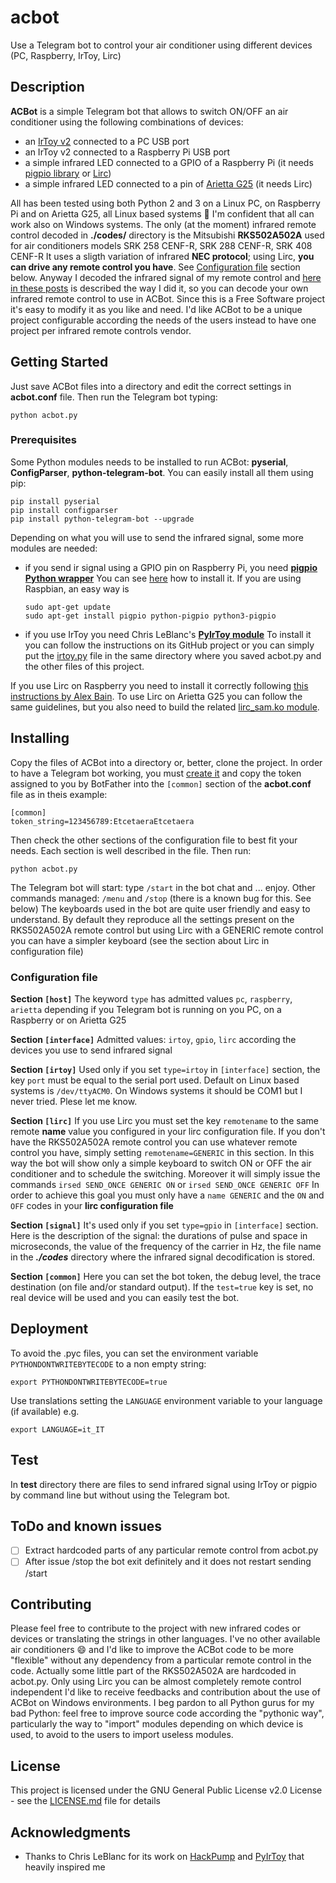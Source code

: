 # acbot
Use a Telegram bot to control your air conditioner using different devices (PC, Raspberry, IrToy, Lirc)

## Description
**__ACBot__** is a simple Telegram bot that allows to switch ON/OFF an air conditioner using the following combinations of devices:
* an [IrToy v2](http://dangerousprototypes.com/docs/USB_IR_Toy_v2) connected to a PC USB port
* an IrToy v2  connected to a Raspberry Pi USB port
* a simple infrared LED connected to a GPIO of a Raspberry Pi (it needs [pigpio library](http://abyz.me.uk/rpi/pigpio/) or [Lirc](http://www.lirc.org/))
* a simple infrared LED connected to a pin of [Arietta G25](https://www.acmesystems.it/arietta) (it needs Lirc)

All has been tested using both Python 2 and 3 on a Linux PC, on Raspberry Pi and on Arietta G25, all Linux based systems :penguin: 
I'm confident that all can work also on Windows systems.
The only (at the moment) infrared remote control decoded in **./codes/** directory is the Mitsubishi **RKS502A502A** used for air conditioners models SRK 258 CENF-R, SRK 288 CENF-R, SRK 408 CENF-R
It uses a sligth variation of infrared **__NEC protocol__**; using Lirc, **__you can drive any remote control you have__**. See [Configuration file](README.md#configuration-file) section below.
Anyway I decoded the infrared signal of my remote control and [here in these posts](http://useandshare.blogspot.it/) is described the way I did it, so you can decode your own infrared remote control to use in ACBot.
Since this is a Free Software project it's easy to modify it as you like and need. I'd like ACBot to be a unique project configurable according the needs of the users instead to have one project per infrared remote controls vendor.

## Getting Started

Just save ACBot files into a directory and edit the correct settings in **acbot.conf** file. Then run the Telegram bot typing:
```
python acbot.py
```

### Prerequisites

Some Python modules needs to be installed to run ACBot: **pyserial**, **ConfigParser**, **python-telegram-bot**. You can easily install all them using pip:
```
pip install pyserial
pip install configparser
pip install python-telegram-bot --upgrade
```
Depending on what you will use to send the infrared signal, some more modules are needed:
* if you send ir signal using a GPIO pin on Raspberry Pi, you need **[pigpio Python wrapper](http://abyz.me.uk/rpi/pigpio/python.html)**
You can see [here](http://abyz.me.uk/rpi/pigpio/download.html) how to install it. If you are using Raspbian, an easy way is
    ```
    sudo apt-get update
    sudo apt-get install pigpio python-pigpio python3-pigpio
    ```
* if you use IrToy you need Chris LeBlanc's **[PyIrToy module](https://github.com/crleblanc/PyIrToy)** To install it you can follow the instructions on its GitHub project or you can simply put the [irtoy.py](https://github.com/crleblanc/PyIrToy/blob/master/irtoy.py) file in the same directory where you saved acbot.py and the other files of this project. 

If you use Lirc on Raspberry you need to install it correctly following [this instructions by Alex Bain](http://alexba.in/blog/2013/01/06/setting-up-lirc-on-the-raspberrypi/).
To use Lirc on Arietta G25 you can follow the same guidelines, but you also need to build the related [lirc_sam.ko module](https://github.com/yuhp/lirc_sam).

## Installing
Copy the files of ACBot into a directory or, better, clone the project.
In order to have a Telegram bot working, you must [create it](https://core.telegram.org/bots#3-how-do-i-create-a-bot) and copy the token assigned to you by BotFather into the ```[common]``` section of the **acbot.conf** file as in theis example:
```
[common]
token_string=123456789:EtcetaeraEtcetaera
```
Then check the other sections of the configuration file to best fit your needs.
Each section is well described in the file. Then run:
```
python acbot.py
```
The Telegram bot will start: type ```/start``` in the bot chat and ... enjoy. Other commands managed: ```/menu``` and ```/stop``` (there is a known bug for this. See below)
The keyboards used in the bot are quite user friendly and easy to understand.
By default they reproduce all the settings present on the RKS502A502A remote control but using Lirc with a GENERIC remote control you can have a simpler keyboard (see the section about Lirc in configuration file)

### Configuration file
**Section ```[host]```**
The keyword ```type``` has admitted values ```pc```, ```raspberry```, ```arietta``` depending if you Telegram bot is running on you PC, on a Raspberry or on Arietta G25

**Section ```[interface]```**
Admitted values: ```irtoy```, ```gpio```, ```lirc``` according the devices you use to send infrared signal

**Section ```[irtoy]```**
Used only if you set ```type=irtoy``` in ```[interface]``` section, the key ```port``` must be equal to the serial port used. Default on Linux based systems is ```/dev/ttyACM0```. On Windows systems it should be COM1 but I never tried. Plese let me know.

**Section ```[lirc]```**
If you use Lirc you must set the key ```remotename``` to the same remote __**name**__ value you configured in your lirc configuration file.
If you don't have the RKS502A502A remote control you can use whatever remote control you have, simply setting ```remotename=GENERIC``` in this section.
In this way the bot will show only a simple keyboard to switch ON or OFF the air conditioner and to schedule the switching. Moreover it will simply issue the commands ```irsed SEND_ONCE GENERIC ON``` or ```irsed SEND_ONCE GENERIC OFF```
In order to achieve this goal you must only have a ```name GENERIC``` and the ```ON``` and ```OFF``` codes in your **lirc configuration file**

**Section ```[signal]```**
It's used only if you set ```type=gpio``` in ```[interface]``` section.
Here is the description of the signal: the durations of pulse and space in microseconds, the value of the frequency of the carrier in Hz, the file name in the ***./codes*** directory where the infrared signal decodification is stored.

**Section ```[common]```**
Here you can set the bot token, the debug level, the trace destination (on file and/or standard output).
If the ```test=true``` key is set, no real device will be used and you can easily test the bot.

## Deployment
To avoid the .pyc files, you can set the environment variable ```PYTHONDONTWRITEBYTECODE``` to a non empty string:
```
export PYTHONDONTWRITEBYTECODE=true
```
Use translations setting the ``LANGUAGE`` environment variable to your language (if available) e.g.
```
export LANGUAGE=it_IT
```

## Test
In **test** directory there are files to send infrared signal using IrToy or pigpio by command line but without using the Telegram bot.

## ToDo and known issues
- [ ] Extract hardcoded parts of any particular remote control from acbot.py
- [ ] After issue /stop the bot exit definitely and it does not restart sending /start

## Contributing
Please feel free to contribute to the project with new infrared codes or devices or translating the strings in other languages.
I've no other available air conditioners :smile: and I'd like to improve the ACBot code to be more "flexible" without any dependency from a particular remote control in the code. Actually some little part of the RKS502A502A are hardcoded in acbot.py. Only using Lirc you can be almost completely remote control independent
I'd like to receive feedbacks and contribution about the use of ACBot on Windows environments.
I beg pardon to all Python gurus for my bad Python: feel free to improve source code according the "pythonic way", particularly the way to "import" modules depending on which device is used, to avoid to the users to import useless modules.

## License
This project is licensed under the GNU General Public License v2.0 License - see the [LICENSE.md](LICENSE.md) file for details

## Acknowledgments
* Thanks to Chris LeBlanc for its work on [HackPump](https://github.com/crleblanc/hackPump) and [PyIrToy](https://github.com/crleblanc/PyIrToy) that heavily inspired me
